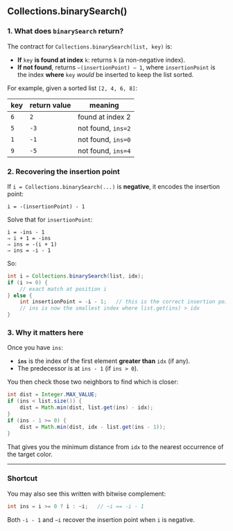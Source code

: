 

## Collections.binarySearch()
### 1. What does `binarySearch` return?
The contract for `Collections.binarySearch(list, key)` is:
* **If** `key` **is found at index** `k`: returns `k` (a non-negative index).
* **If not found**, returns `–(insertionPoint) – 1`, where `insertionPoint` is the index **where** `key` *would* be inserted to keep the list sorted.

For example, given a sorted list `[2, 4, 6, 8]`:

| key | return value | meaning            |
| --- | ------------ | ------------------ |
| `6` | `2`          | found at index 2   |
| `5` | `-3`         | not found, `ins=2` |
| `1` | `-1`         | not found, `ins=0` |
| `9` | `-5`         | not found, `ins=4` |


### 2. Recovering the insertion point

If `i = Collections.binarySearch(...)` is **negative**, it encodes the insertion point:

```
i = -(insertionPoint) - 1
```

Solve that for `insertionPoint`:

```
i = -ins - 1
⇒ i + 1 = -ins
⇒ ins = -(i + 1)
⇒ ins = -i - 1
```

So:

```java
int i = Collections.binarySearch(list, idx);
if (i >= 0) {
    // exact match at position i
} else {
    int insertionPoint = -i - 1;   // this is the correct insertion point
    // ins is now the smallest index where list.get(ins) > idx
}
```


### 3. Why it matters here

Once you have `ins`:

* **`ins`** is the index of the first element **greater than** `idx` (if any).
* The predecessor is at `ins - 1` (if `ins > 0`).

You then check those two neighbors to find which is closer:

```java
int dist = Integer.MAX_VALUE;
if (ins < list.size()) {
    dist = Math.min(dist, list.get(ins) - idx);
}
if (ins - 1 >= 0) {
    dist = Math.min(dist, idx - list.get(ins - 1));
}
```

That gives you the minimum distance from `idx` to the nearest occurrence of the target color.

---

### Shortcut

You may also see this written with bitwise complement:

```java
int ins = i >= 0 ? i : ~i;   // ~i == -i - 1
```

Both `-i - 1` and `~i` recover the insertion point when `i` is negative.

